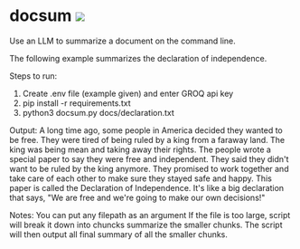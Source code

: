 # docsum ![](https://github.com/alberttangalbert/docsum/workflows/tests/badge.svg)

Use an LLM to summarize a document on the command line.

The following example summarizes the declaration of independence.

Steps to run:
1) Create .env file (example given) and enter GROQ api key
2) pip install -r requirements.txt
3) python3 docsum.py docs/declaration.txt

Output:
A long time ago, some people in America decided they wanted to be free. They were tired of being ruled by a king from a faraway land. The king was being mean and taking away their rights. The people wrote a special paper to say they were free and independent. They said they didn't want to be ruled by the king anymore. They promised to work together and take care of each other to make sure they stayed safe and happy. This paper is called the Declaration of Independence. It's like a big declaration that says, "We are free and we're going to make our own decisions!"

Notes:
You can put any filepath as an argument 
If the file is too large, script will break it down into chuncks summarize the smaller chunks.
The script will then output all final summary of all the smaller chunks.